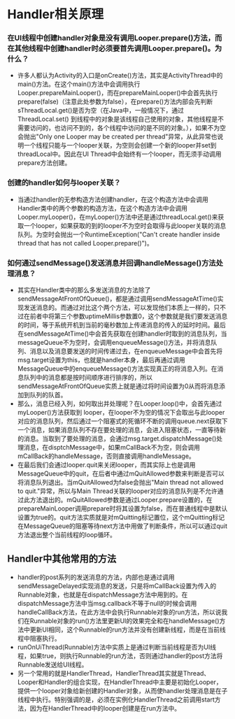 # Handler相关原理

### 在UI线程中创建handler对象是没有调用Looper.prepare()方法，而在其他线程中创建handler时必须要首先调用Looper.prepare()。为什么？

* 许多人都认为Activity的入口是onCreate()方法，其实是ActivityThread中的main()方法。在这个main()方法中会调用执行Looper.prepareMainLooper()，而在prepareMainLooper()中会首先执行prepare(false)（注意此处参数为false），在prepare()方法内部会先判断sThreadLocal.get()是否为空（在Java中，一般情况下，通过ThreadLocal.set() 到线程中的对象是该线程自己使用的对象，其他线程是不需要访问的，也访问不到的，各个线程中访问的是不同的对象。），如果不为空会抛出"Only one Looper may be created per thread"异常，从此异常也说明一个线程只能与一个looper关联，为空则会创建一个新的looper并set到threadLocal中。因此在UI Thread中会始终有一个looper，而无须手动调用prepare方法创建。
### 创建的handler如何与looper关联？
* 当通过handler的无参构造方法创建handler，在这个构造方法中会调用Handler类中的两个参数的构造方法，在这个构造方法中会调用Looper.myLooper()，在myLooper()方法中还是通过threadLocal.get()来获取一个looper，如果获取的到的looper不为空时会取得与此looper关联的消息队列。为空时会抛出一个RuntimeException("Can't create handler inside thread that has not called Looper.prepare()")。
### 如何通过sendMessage()发送消息并回调handleMessage()方法处理消息？
* 其实在Handler类中的那么多发送消息的方法除了sendMessageAtFrontOfQueue()，都是通过调用sendMessageAtTime()实现发送消息的。而通过对比这个两个方法，可以发现他们本质上一样的，只不过在前者中将第三个参数uptimeMillis参数置0，这个参数就是我们要发送消息的时间，等于系统开机到当前的毫秒数加上传递消息的传入的延时时间。最后在sendMessageAtTime()中会首先获取在创建handler时取到的消息队列，当messageQueue不为空时，会调用enqueueMessage()方法，并将消息队列、消息以及消息要发送的时间传递过去，在enqueueMessage中会首先将msg.target设置为this，也就是handler本身，最后再通过调用MessageQueue中的enqueueMessage()方法实现真正的将消息入列。在消息队列中的消息都是按时间顺序进行排序的，所以sendMessageAtFrontOfQueue实质上就是通过将时间设置为0从而将消息添加到队列的队首。
* 那么，消息已经入列，如何取出并处理呢？在Looper.loop()中，会首先通过myLooper()方法获取到
looper，在looper不为空的情况下会取出与此looper对应的消息队列，然后通过一个阻塞式的死循环不断的调用queue.next获取下一个消息，如果消息队列不存在要处理的消息，会进入阻塞状态，一直等待新的消息。当取到了要处理的消息，会通过msg.target.dispatchMessage()处理消息，在disptchMessage中，如果mCallBack不为空，则会调用mCallBack的handleMessage，否则直接调用handleMessage。
* 在最后我们会通过looper.quit来关闭looper，而其实际上也是调用MessageQueue中的quit，在后者中通过mQuitAllowed参数来判断是否可以将消息队列退出。当mQuitAllowed为false会抛出"Main thread not allowed to quit."异常，所以与Main Thread关联的looper对应的消息队列是不允许通过此方法退出的。mQuitAllowed参数是通过Looper.prepare设置的，在prepareMainLooper调用prepare时将其设置为false，而在普通线程中是默认设置为true的。quit方法实质就是对mQuitting标记置位，这个mQuitting标记在MessageQueue的阻塞等待next方法中用做了判断条件，所以可以通过quit方法退出整个当前线程的loop循环。
## Handler中其他常用的方法
* handler的post系列的发送消息的方法，内部也是通过调用sendMessageDelayed实现消息的发送，只是将mCallBack设置为传入的Runnable对象，也就是在dispatchMessage方法中用到的。在dispatchMessage方法中当msg.callback不等于null的时候会调用handleCallBack方法，在此方法中会执行Runnable对象的run方法，所以说我们在Runnable对象的run()方法里更新UI的效果完全和在handleMessage()方法中更新UI相同，这个Runnable的run方法并没有创建新线程，而是在当前线程中阻塞执行。
* runOnUiThread(Runnable)方法中实质上是通过判断当前线程是否为UI线程，如果true，则执行Runnable的run方法，否则通过handler的post方法将Runnable发送给UI线程。
* 另一个常用的就是HandlerThread，HandlerThread其实就是Thread、Looper和Handler的组合实现，在HandlerThread中主要是初始化Looper，提供一个looper对象给新创建的Handler对象，从而使handler处理消息是在子线程中执行。特别强调的是，必须在实例化HandlerThread之前调用start方法，因为在HandlerThread中的looper创建是在run方法中。